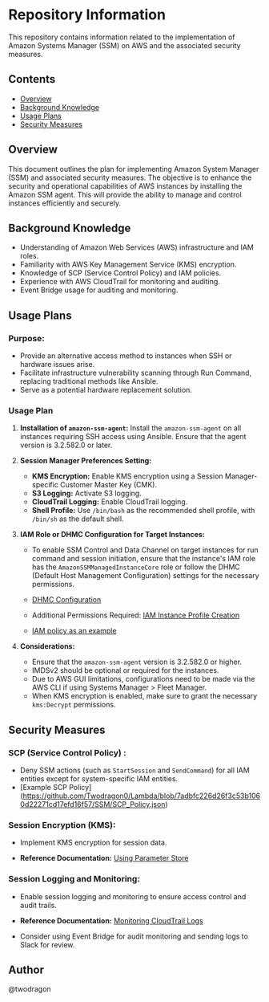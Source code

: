 # Repository Information

This repository contains information related to the implementation of Amazon Systems Manager (SSM) on AWS and the associated security measures.

## Contents

- [Overview](#overview)
- [Background Knowledge](#background-knowledge)
- [Usage Plans](#usage-plans)
- [Security Measures](#security-measures)

## Overview

This document outlines the plan for implementing Amazon System Manager (SSM) and associated security measures. 
The objective is to enhance the security and operational capabilities of AWS instances by installing the Amazon SSM agent. 
This will provide the ability to manage and control instances efficiently and securely.


## Background Knowledge

- Understanding of Amazon Web Services (AWS) infrastructure and IAM roles.
- Familiarity with AWS Key Management Service (KMS) encryption.
- Knowledge of SCP (Service Control Policy) and IAM policies.
- Experience with AWS CloudTrail for monitoring and auditing.
- Event Bridge usage for auditing and monitoring.

## Usage Plans

### Purpose:

- Provide an alternative access method to instances when SSH or hardware issues arise.
- Facilitate infrastructure vulnerability scanning through Run Command, replacing traditional methods like Ansible.
- Serve as a potential hardware replacement solution.

### Usage Plan

1. **Installation of `amazon-ssm-agent`:** Install the `amazon-ssm-agent` on all instances requiring SSH access using Ansible. Ensure that the agent version is 3.2.582.0 or later.

2. **Session Manager Preferences Setting:**

   - **KMS Encryption:** Enable KMS encryption using a Session Manager-specific Customer Master Key (CMK).
   - **S3 Logging:** Activate S3 logging.
   - **CloudTrail Logging:** Enable CloudTrail logging.
   - **Shell Profile:** Use `/bin/bash` as the recommended shell profile, with `/bin/sh` as the default shell.

3. **IAM Role or DHMC Configuration for Target Instances:**

   - To enable SSM Control and Data Channel on target instances for run command and session initiation, ensure that the instance's IAM role has the `AmazonSSMManagedInstanceCore` role or follow the DHMC (Default Host Management Configuration) settings for the necessary permissions.

   - [DHMC Configuration](https://aws.amazon.com/ko/blogs/mt/enable-management-of-your-amazon-ec2-instances-in-aws-systems-manager-using-default-host-management-configuration/)

   - Additional Permissions Required: [IAM Instance Profile Creation](https://docs.aws.amazon.com/systems-manager/latest/userguide/getting-started-create-iam-instance-profile.html#create-iam-instance-profile-ssn-logging)
   -  [IAM policy as an example](https://github.com/Twodragon0/Lambda/blob/7adbfc226d26f3c53b1060d22271cd17efd16f57/SSM/IAM_policy.json)

4. **Considerations:**

   - Ensure that the `amazon-ssm-agent` version is 3.2.582.0 or higher.
   - IMDSv2 should be optional or required for the instances.
   - Due to AWS GUI limitations, configurations need to be made via the AWS CLI if using Systems Manager > Fleet Manager.
   - When KMS encryption is enabled, make sure to grant the necessary `kms:Decrypt` permissions.

## Security Measures

### SCP (Service Control Policy) :

   - Deny SSM actions (such as `StartSession` and `SendCommand`) for all IAM entities except for system-specific IAM entities.
   - [Example SCP Policy] (https://github.com/Twodragon0/Lambda/blob/7adbfc226d26f3c53b1060d22271cd17efd16f57/SSM/SCP_Policy.json)

### Session Encryption (KMS):

- Implement KMS encryption for session data.

- **Reference Documentation:** [Using Parameter Store](https://docs.aws.amazon.com/ko_kr/kms/latest/developerguide/services-parameter-store.html)

### Session Logging and Monitoring:

- Enable session logging and monitoring to ensure access control and audit trails.

- **Reference Documentation:** [Monitoring CloudTrail Logs](https://docs.aws.amazon.com/systems-manager/latest/userguide/monitoring-cloudtrail-logs.html)

- Consider using Event Bridge for audit monitoring and sending logs to Slack for review.

## Author

@twodragon

